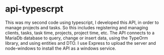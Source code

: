 # api-typescrpt

This was my second code using typescript, I developed this API, in order to manage projects and tasks. So this includes registering and managing clients, tasks, task time, projects, project time, etc.
The API connects to a MariaDb database to query, change or insert data, using the TypeOrm library, and using entities and DTO. I use Express to upload the server and node-windows to install the API as a windows service.

